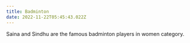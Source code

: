 ```yaml
---
title: Badminton
date: 2022-11-22T05:45:43.022Z
---
```

S﻿aina and Sindhu are the famous badminton players in women category.